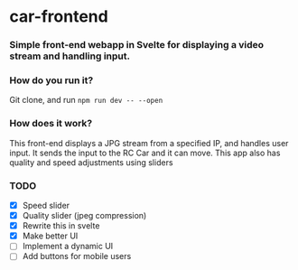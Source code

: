 # car-frontend
### Simple front-end webapp in Svelte for displaying a video stream and handling input.

### How do you run it?
Git clone, and run `npm run dev -- --open`

### How does it work?
This front-end displays a JPG stream from a specified IP, and handles user input. It sends the input to the RC Car and it can move. This app also has quality and speed adjustments using sliders

### TODO
- [x] Speed slider
- [x] Quality slider (jpeg compression)
- [x] Rewrite this in svelte
- [x] Make better UI
- [ ] Implement a dynamic UI
- [ ] Add buttons for mobile users
